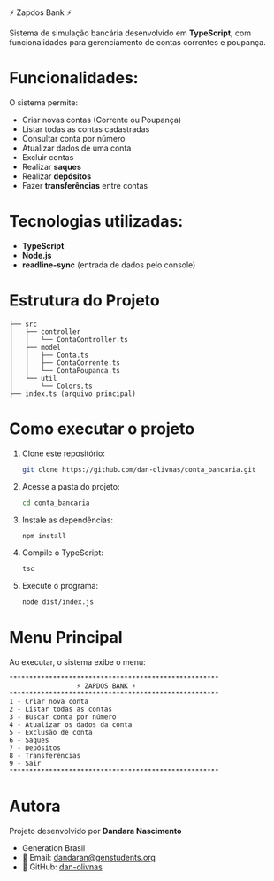 ⚡ Zapdos Bank ⚡  

Sistema de simulação bancária desenvolvido em **TypeScript**, com funcionalidades para gerenciamento de contas correntes e poupança.  

# Funcionalidades: 

O sistema permite:  
- Criar novas contas (Corrente ou Poupança)  
- Listar todas as contas cadastradas  
- Consultar conta por número  
- Atualizar dados de uma conta  
- Excluir contas  
- Realizar **saques**  
- Realizar **depósitos**  
- Fazer **transferências** entre contas  

# Tecnologias utilizadas:  

- **TypeScript**  
- **Node.js**  
- **readline-sync** (entrada de dados pelo console)  

# Estrutura do Projeto  

```
├── src
│   ├── controller
│   │   └── ContaController.ts
│   ├── model
│   │   ├── Conta.ts
│   │   ├── ContaCorrente.ts
│   │   └── ContaPoupanca.ts
│   └── util
│       └── Colors.ts
├── index.ts (arquivo principal)
```

# Como executar o projeto  

1. Clone este repositório:  
   ```bash
   git clone https://github.com/dan-olivnas/conta_bancaria.git
   ```

2. Acesse a pasta do projeto:  
   ```bash
   cd conta_bancaria
   ```

3. Instale as dependências:  
   ```bash
   npm install
   ```

4. Compile o TypeScript:  
   ```bash
   tsc
   ```

5. Execute o programa:  
   ```bash
   node dist/index.js
   ```

# Menu Principal  

Ao executar, o sistema exibe o menu:  

```
*****************************************************
                 ⚡ ZAPDOS BANK ⚡
*****************************************************
1 - Criar nova conta
2 - Listar todas as contas
3 - Buscar conta por número
4 - Atualizar os dados da conta
5 - Exclusão de conta
6 - Saques
7 - Depósitos
8 - Transferências
9 - Sair
*****************************************************
```

# Autora  

Projeto desenvolvido por **Dandara Nascimento**  
- Generation Brasil  
- 📧 Email: dandaran@genstudents.org  
- 🔗 GitHub: [dan-olivnas](https://github.com/dan-olivnas/conta_bancaria)  
